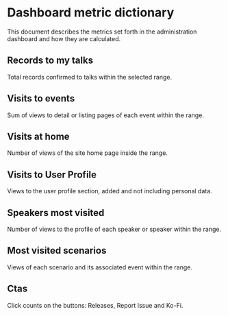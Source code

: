 # Dashboard metric dictionary

This document describes the metrics set forth in the administration dashboard and how they are calculated.

## Records to my talks
Total records confirmed to talks within the selected range.

## Visits to events
Sum of views to detail or listing pages of each event within the range.

## Visits at home
Number of views of the site home page inside the range.

## Visits to User Profile
Views to the user profile section, added and not including personal data.

## Speakers most visited
Number of views to the profile of each speaker or speaker within the range.

## Most visited scenarios
Views of each scenario and its associated event within the range.

## Ctas
Click counts on the buttons: Releases, Report Issue and Ko-Fi.